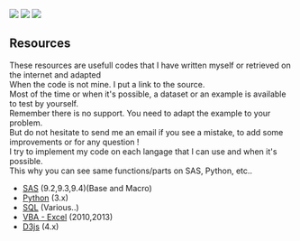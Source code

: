 ![](https://img.shields.io/badge/SAS-9.X-B34936.svg)
![](https://img.shields.io/badge/VBA-Excel-945DB7.svg)
![](https://img.shields.io/badge/Python-3.X-3572A5.svg)

## Resources

These resources are usefull codes that I have written myself or retrieved on the internet and adapted  
When the code is not mine. I put a link to the source.  
Most of the time or when it's possible, a dataset or an example is available to test by yourself.  
Remember there is no support. You need to adapt the example to your problem.  
But do not hesitate to send me an email if you see a mistake, to add some improvements or for any question !  
I try to implement my code on each langage that I can use and when it's possible.   
This why you can see same functions/parts on SAS, Python, etc..  


 - [SAS](https://github.com/NicoDupont/Resources/tree/master/SAS)  (9.2,9.3,9.4)(Base and Macro)
 - [Python](https://github.com/NicoDupont/Resources/tree/master/Python) (3.x)
 - [SQL](https://github.com/NicoDupont/Resources/tree/master/SQL) (Various..)
 - [VBA - Excel](https://github.com/NicoDupont/Resources/tree/master/VBA-Excel) (2010,2013) 
 - [D3js](https://github.com/NicoDupont/Resources/tree/master/D3js) (4.x)

